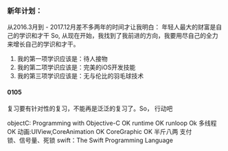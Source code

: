 ### 新年计划：

从2016.3月到 - 2017.12月差不多两年的时间才让我明白：
年轻人最大的财富是自己的学识和才干
So, 从现在开始，我找到了我前进的方向，我要用尽自己的全力来增长自己的学识和才干。
1. 我的第一项学识应该是：待人接物
2. 我的第二项学识应该是：完美的iOS开发技能
3. 我的第三项学识应该是：无与伦比的羽毛球技术

#### 0105

复习要有针对性的复习，不能再是泛泛的复习了。So， 行动吧

objectC: Programming with Objective-C    OK
runtime                                  OK
runloop                                  Ok
多线程                                    OK
动画:UIView,CoreAnimation                 OK
CoreGraphic                              OK   半斤八两
支付                                      
锁、信号量、死锁
swift：The Swift Programming Language
